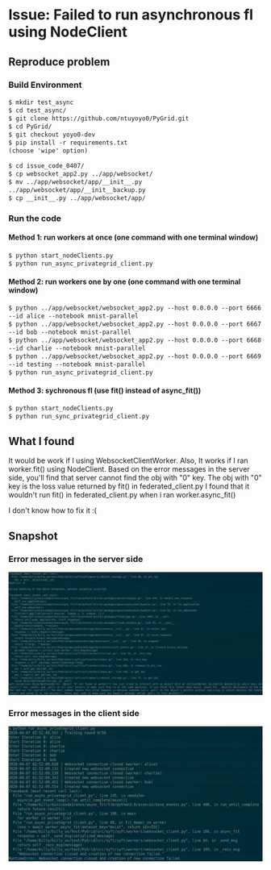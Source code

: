 # Issue: Failed to run asynchronous fl using NodeClient
## Reproduce problem
### Build Environment
```
$ mkdir test_async
$ cd test_async/
$ git clone https://github.com/ntuyoyo0/PyGrid.git
$ cd PyGrid/
$ git checkout yoyo0-dev
$ pip install -r requirements.txt
(choose 'wipe' option)
```

```
$ cd issue_code_0407/
$ cp websocket_app2.py ../app/websocket/
$ mv ../app/websocket/app/__init__.py ../app/websocket/app/__init__backup.py
$ cp __init__.py ../app/websocket/app/
```

### Run the code 
#### Method 1: run workers at once (one command with one terminal window)

```
$ python start_nodeClients.py
$ python run_async_privategrid_client.py
```

#### Method 2: run workers one by one (one command with one terminal window)
```
$ python ../app/websocket/websocket_app2.py --host 0.0.0.0 --port 6666 --id alice --notebook mnist-parallel
$ python ../app/websocket/websocket_app2.py --host 0.0.0.0 --port 6667 --id bob --notebook mnist-parallel
$ python ../app/websocket/websocket_app2.py --host 0.0.0.0 --port 6668 --id charlie --notebook mnist-parallel
$ python ../app/websocket/websocket_app2.py --host 0.0.0.0 --port 6669 --id testing --notebook mnist-parallel
$ python run_async_privategrid_client.py
```

#### Method 3: sychronous fl (use fit() instead of async_fit())

```
$ python start_nodeClients.py
$ python run_sync_privategrid_client.py
```

## What I found
It would be work if I using WebsocketClientWorker. Also, It works if I ran worker.fit() using NodeClient.
Based on the error messages in the server side, you'll find that server cannot find the obj with "0" key.
The obj with "0" key is the loss value returned by fit() in federated_client.py
I found that it wouldn't run fit() in federated_client.py when i ran worker.async_fit()

I don't know how to fix it :(

## Snapshot
### Error messages in the server side
![image](https://github.com/ntuyoyo0/PyGrid/blob/yoyo0-dev/issue_code_0407/server.png)
### Error messages in the client side
![image](https://github.com/ntuyoyo0/PyGrid/blob/yoyo0-dev/issue_code_0407/client.png)
